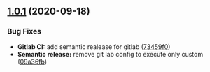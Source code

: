 ## [1.0.1](https://gitlab.com/mynormeza92/git-hub-trending/compare/v1.0.0...v1.0.1) (2020-09-18)


### Bug Fixes

* **Gitlab CI:** add semantic realease for gitlab ([73459f0](https://gitlab.com/mynormeza92/git-hub-trending/commit/73459f0b349e5dfebd0d639aedffd08a0f909293))
* **Semantic release:** remove git lab config to execute only custom ([09a36fb](https://gitlab.com/mynormeza92/git-hub-trending/commit/09a36fbf8d45cbb4cd221f81320ae5da1d0e3a1d))
